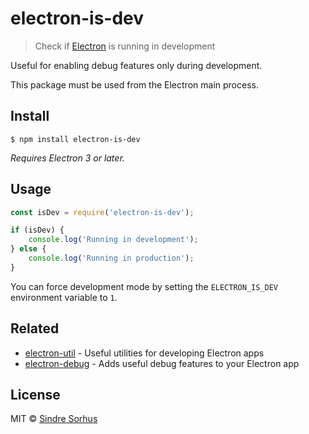 # electron-is-dev

> Check if [Electron](https://electronjs.org) is running in development

Useful for enabling debug features only during development.

This package must be used from the Electron main process.


## Install

```
$ npm install electron-is-dev
```

*Requires Electron 3 or later.*


## Usage

```js
const isDev = require('electron-is-dev');

if (isDev) {
	console.log('Running in development');
} else {
	console.log('Running in production');
}
```

You can force development mode by setting the `ELECTRON_IS_DEV` environment variable to `1`.


## Related

- [electron-util](https://github.com/sindresorhus/electron-util) - Useful utilities for developing Electron apps
- [electron-debug](https://github.com/sindresorhus/electron-debug) - Adds useful debug features to your Electron app


## License

MIT © [Sindre Sorhus](https://sindresorhus.com)
